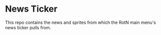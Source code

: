# News Ticker

This repo contains the news and sprites from which the RotN main menu's news ticker pulls from.

